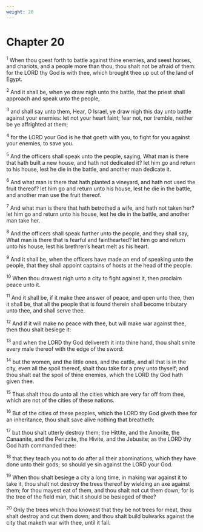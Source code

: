 ```yaml
---
weight: 20
---
```


# Chapter 20

<sup>1</sup> When thou goest forth to battle against thine enemies, and seest horses, and chariots, and a people more than thou, thou shalt not be afraid of them: for the LORD thy God is with thee, which brought thee up out of the land of Egypt. 

<sup>2</sup> And it shall be, when ye draw nigh unto the battle, that the priest shall approach and speak unto the people, 

<sup>3</sup> and shall say unto them, Hear, O Israel, ye draw nigh this day unto battle against your enemies: let not your heart faint; fear not, nor tremble, neither be ye affrighted at them; 

<sup>4</sup> for the LORD your God is he that goeth with you, to fight for you against your enemies, to save you. 

<sup>5</sup> And the officers shall speak unto the people, saying, What man is there that hath built a new house, and hath not dedicated it? let him go and return to his house, lest he die in the battle, and another man dedicate it. 

<sup>6</sup> And what man is there that hath planted a vineyard, and hath not used the fruit thereof? let him go and return unto his house, lest he die in the battle, and another man use the fruit thereof. 

<sup>7</sup> And what man is there that hath betrothed a wife, and hath not taken her? let him go and return unto his house, lest he die in the battle, and another man take her. 

<sup>8</sup> And the officers shall speak further unto the people, and they shall say, What man is there that is fearful and fainthearted? let him go and return unto his house, lest his brethren’s heart melt as his heart. 

<sup>9</sup> And it shall be, when the officers have made an end of speaking unto the people, that they shall appoint captains of hosts at the head of the people. 

<sup>10</sup> When thou drawest nigh unto a city to fight against it, then proclaim peace unto it. 

<sup>11</sup> And it shall be, if it make thee answer of peace, and open unto thee, then it shall be, that all the people that is found therein shall become tributary unto thee, and shall serve thee. 

<sup>12</sup> And if it will make no peace with thee, but will make war against thee, then thou shalt besiege it: 

<sup>13</sup> and when the LORD thy God delivereth it into thine hand, thou shalt smite every male thereof with the edge of the sword: 

<sup>14</sup> but the women, and the little ones, and the cattle, and all that is in the city, even all the spoil thereof, shalt thou take for a prey unto thyself; and thou shalt eat the spoil of thine enemies, which the LORD thy God hath given thee. 

<sup>15</sup> Thus shalt thou do unto all the cities which are very far off from thee, which are not of the cities of these nations. 

<sup>16</sup> But of the cities of these peoples, which the LORD thy God giveth thee for an inheritance, thou shalt save alive nothing that breatheth: 

<sup>17</sup> but thou shalt utterly destroy them; the Hittite, and the Amorite, the Canaanite, and the Perizzite, the Hivite, and the Jebusite; as the LORD thy God hath commanded thee: 

<sup>18</sup> that they teach you not to do after all their abominations, which they have done unto their gods; so should ye sin against the LORD your God. 

<sup>19</sup> When thou shalt besiege a city a long time, in making war against it to take it, thou shalt not destroy the trees thereof by wielding an axe against them; for thou mayest eat of them, and thou shalt not cut them down; for is the tree of the field man, that it should be besieged of thee? 

<sup>20</sup> Only the trees which thou knowest that they be not trees for meat, thou shalt destroy and cut them down; and thou shalt build bulwarks against the city that maketh war with thee, until it fall. 


